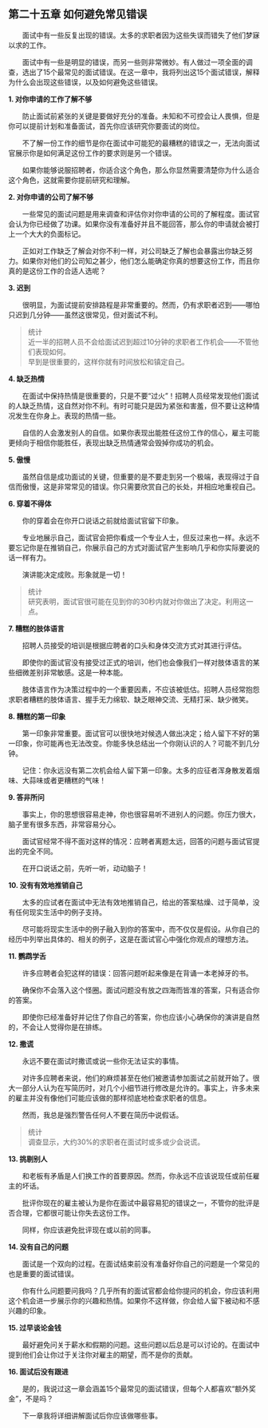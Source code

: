 ## 第二十五章 如何避免常见错误

&emsp;&emsp;面试中有一些反复出现的错误。太多的求职者因为这些失误而错失了他们梦寐以求的工作。

&emsp;&emsp;面试中有一些是明显的错误，而另一些则非常微妙。有人做过一项全面的调查，选出了15个最常见的面试错误。在这一章中，我将列出这15个面试错误，解释为什么会出现这些错误，以及如何避免这些错误。

**1. 对你申请的工作了解不够**

&emsp;&emsp;防止面试前紧张的关键是要做好充分的准备。未知和不可控会让人畏惧，但是你可以提前计划和准备面试，首先你应该研究你要面试的岗位。

&emsp;&emsp;不了解一份工作的细节是你在面试中可能犯的最糟糕的错误之一，无法向面试官展示你是如何满足这份工作的要求则是另一个错误。

&emsp;&emsp;如果你能够说服招聘者，你适合这个角色，那么你显然需要清楚你为什么适合这个角色，这就需要你提前研究和理解。

**2. 对你申请的公司了解不够**

&emsp;&emsp;一些常见的面试问题是用来调查和评估你对你申请的公司的了解程度。面试官会认为你已经做了功课。如果你没有准备好并且不能回答，那么你的申请就会被打上一个大大的负面标记。

&emsp;&emsp;正如对工作缺乏了解会对你不利一样，对公司缺乏了解也会暴露出你缺乏努力。如果你对他们的公司知之甚少，他们怎么能确定你真的想要这份工作，而且你真的是这份工作的合适人选呢？

**3. 迟到**

&emsp;&emsp;很明显，为面试提前安排路程是非常重要的。然而，仍有求职者迟到——哪怕只迟到几分钟——虽然这很常见，但对面试不利。

> 统计  
> 近一半的招聘人员不会给面试迟到超过10分钟的求职者工作机会——不管他们表现如何。  
> 早到是很重要的，这样你就有时间放松和镇定自己。

**4. 缺乏热情**

&emsp;&emsp;在面试中保持热情是很重要的，只是不要“过火”！招聘人员经常发现他们面试的人缺乏热情，这自然对你不利。有时可能只是因为紧张和害羞，但不要让这种情况发生在你身上。表现的热情一些。

&emsp;&emsp;自信的人会激发别人的自信。如果你表现出能胜任这份工作的信心，雇主可能更倾向于相信你能胜任，表现出缺乏热情通常会毁掉你成功的机会。

**5. 傲慢**

&emsp;&emsp;虽然自信是成功面试的关键，但重要的是不要走到另一个极端，表现得过于自信而傲慢，这是非常常见的错误。你只需要欣赏自己的长处，并相应地重视自己。

**6. 穿着不得体**

&emsp;&emsp;你的穿着会在你开口说话之前就给面试官留下印象。

&emsp;&emsp;专业地展示自己，面试官会把你看成一个专业人士，但反过来也一样。永远不要忘记你是在推销自己，你展示自己的方式对面试官产生影响几乎和你实际要说的话一样有力。

&emsp;&emsp;演讲能决定成败。形象就是一切！

> 统计  
> 研究表明，面试官很可能在见到你的30秒内就对你做出了决定。利用这一点。

**7. 糟糕的肢体语言**

&emsp;&emsp;招聘人员接受的培训是根据应聘者的口头和身体交流方式对其进行评估。

&emsp;&emsp;即使你的面试官没有接受过正式的培训，他们也会像我们一样对肢体语言的某些细微差别非常敏感。这是一种本能。

&emsp;&emsp;肢体语言作为决策过程中的一个重要因素，不应该被低估。招聘人员经常抱怨求职者糟糕的肢体语言、握手无力绵软、缺乏眼神交流、无精打采、缺少微笑。

**8. 糟糕的第一印象**

&emsp;&emsp;第一印象非常重要。面试官可以很快地对候选人做出决定；给人留下不好的第一印象，你可能再也无法改变。你能多快总结出一个你刚认识的人？可能不到几分钟。

&emsp;&emsp;记住：你永远没有第二次机会给人留下第一印象。太多的应征者浑身散发着烟味、大蒜味或者更糟糕的气味！

**9. 答非所问**

&emsp;&emsp;事实上，你的思想很容易走神，你也很容易听不进别人的问题。你压力很大，脑子里有很多东西，非常容易分心。

&emsp;&emsp;面试官经常不得不面对这样的情况：应聘者离题太远，回答的问题与面试官提出的完全不同。

&emsp;&emsp;在开口说话之前，先听一听，动动脑子！

**10. 没有有效地推销自己**

&emsp;&emsp;太多的应试者在面试中无法有效地推销自己，给出的答案枯燥、过于简单，没有任何现实生活中的例子支持。

&emsp;&emsp;尽可能将现实生活中的例子融入到你的答案中，而不仅仅是假设。从你自己的经历中列举出具体的、相关的例子，这是在面试官心中强化你观点的理想方法。

**11. 鹦鹉学舌**

&emsp;&emsp;许多应聘者会犯这样的错误：回答问题听起来像是在背诵一本老掉牙的书。

&emsp;&emsp;确保你不会落入这个怪圈。面试问题没有放之四海而皆准的答案，只有适合你的答案。

&emsp;&emsp;即使你已经准备好并记住了你自己的答案，你也应该小心确保你的演讲是自然的，不会让人觉得你是在排练。

**12. 撒谎**

&emsp;&emsp;永远不要在面试时撒谎或说一些你无法证实的事情。

&emsp;&emsp;对许多应聘者来说，他们的麻烦甚至在他们被邀请参加面试之前就开始了。很大一部分人认为在写简历时，对几个小细节进行修改是允许的。事实上，许多未来的雇主并没有像他们可能应该做的那样彻底地检查求职者的信息。

&emsp;&emsp;然而，我总是强烈警告任何人不要在简历中说假话。

> 统计  
> 调查显示，大约30%的求职者在面试时或多或少会说谎。

**13. 挑剔别人**

&emsp;&emsp;和老板有矛盾是人们换工作的首要原因。然而，你永远不应该说现任或前任雇主的坏话。

&emsp;&emsp;批评你现在的雇主被认为是你在面试中最容易犯的错误之一，不管你的批评是否合理，它都很可能让你失去这份工作。

&emsp;&emsp;同样，你应该避免批评现在或以前的同事。

**14. 没有自己的问题**

&emsp;&emsp;面试是一个双向的过程。在面试结束前没有准备好你自己的问题是一个常见的也是重要的面试错误。

&emsp;&emsp;你有什么问题要问我吗？几乎所有的面试官都会给你提问的机会，你应该利用这个机会进一步展示你的兴趣和热情。如果你不这样做，你会给人留下被动和不感兴趣的印象。

**15. 过早谈论金钱**

&emsp;&emsp;最好避免问关于薪水和假期的问题。这些问题以后总是可以讨论的。在面试中提到他们会让你过于关注你对雇主的期望，而不是你的贡献。

**16. 面试后没有跟进**

&emsp;&emsp;是的，我说过这一章会涵盖15个最常见的面试错误，但每个人都喜欢“额外奖金”，不是吗？

&emsp;&emsp;下一章我将详细讲解面试后你应该做哪些事。

